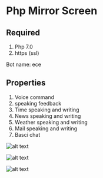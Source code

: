 # Php Mirror Screen
## Required
1. Php 7.0
2. https (ssl)

Bot name: ece

## Properties
1. Voice command
2. speaking feedback
3. Time speaking and writing
4. News  speaking and writing
5. Weather speaking and writing
6. Mail speaking and writing
7. Basci chat

![alt text](https://i.hizliresim.com/PD7Lod.png "Logo Title Text 1")

![alt text](https://i.hizliresim.com/g6P3A0.png "Logo Title Text 1")

![alt text](https://i.hizliresim.com/9NYJ5Z.png "Logo Title Text 1")
